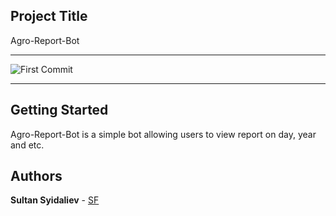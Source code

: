 ## Project Title

Agro-Report-Bot

_________________________________________________________________________________________


![First Commit](https://www.google.com/url?sa=i&url=https%3A%2F%2Fwriteabout.tech%2Fprogramming%2Fcreating-a-telegram-bot-on-python%2F&psig=AOvVaw241ujZAzwP4dagbtXZFJPP&ust=1612194212801000&source=images&cd=vfe&ved=0CAIQjRxqFwoTCMDMuc7Bxu4CFQAAAAAdAAAAABAD "First Commit")

_________________________________________________________________________________________

## Getting Started
Agro-Report-Bot is a simple bot allowing users to view report on day, year and etc.

## Authors

**Sultan Syidaliev** - [SF](https://github.com/SultanFranco98)
